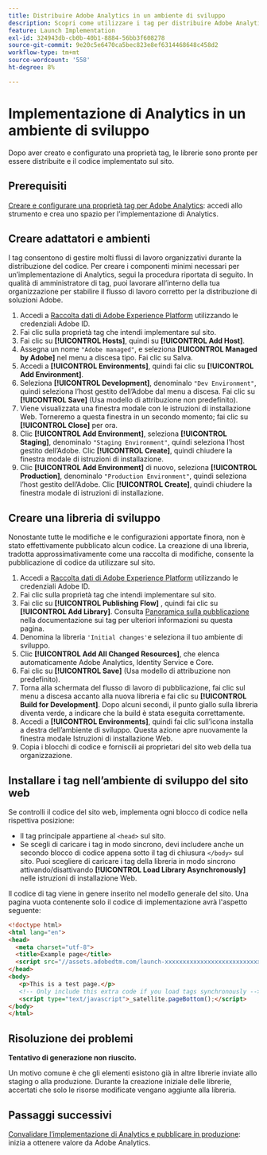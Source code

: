 ```yaml
---
title: Distribuire Adobe Analytics in un ambiente di sviluppo
description: Scopri come utilizzare i tag per distribuire Adobe Analytics nell’ambiente di sviluppo.
feature: Launch Implementation
exl-id: 324943db-cb0b-40b1-8884-56bb3f608278
source-git-commit: 9e20c5e6470ca5bec823e8ef6314468648c458d2
workflow-type: tm+mt
source-wordcount: '558'
ht-degree: 8%

---
```


# Implementazione di Analytics in un ambiente di sviluppo

Dopo aver creato e configurato una proprietà tag, le librerie sono pronte per essere distribuite e il codice implementato sul sito.

## Prerequisiti

[Creare e configurare una proprietà tag per Adobe Analytics](create-analytics-property.md): accedi allo strumento e crea uno spazio per l’implementazione di Analytics.

## Creare adattatori e ambienti

I tag consentono di gestire molti flussi di lavoro organizzativi durante la distribuzione del codice. Per creare i componenti minimi necessari per un’implementazione di Analytics, segui la procedura riportata di seguito. In qualità di amministratore di tag, puoi lavorare all’interno della tua organizzazione per stabilire il flusso di lavoro corretto per la distribuzione di soluzioni Adobe.

1. Accedi a [Raccolta dati di Adobe Experience Platform](https://experience.adobe.com/data-collection) utilizzando le credenziali Adobe ID.
2. Fai clic sulla proprietà tag che intendi implementare sul sito.
3. Fai clic su **[!UICONTROL Hosts]**, quindi su **[!UICONTROL Add Host]**.
4. Assegna un nome `"Adobe managed"`, e seleziona **[!UICONTROL Managed by Adobe]** nel menu a discesa tipo. Fai clic su Salva.
5. Accedi a **[!UICONTROL Environments]**, quindi fai clic su **[!UICONTROL Add Environment]**.
6. Seleziona **[!UICONTROL Development]**, denominalo `"Dev Environment"`, quindi seleziona l’host gestito dell’Adobe dal menu a discesa. Fai clic su **[!UICONTROL Save]** (Usa modello di attribuzione non predefinito).
7. Viene visualizzata una finestra modale con le istruzioni di installazione Web. Torneremo a questa finestra in un secondo momento; fai clic su **[!UICONTROL Close]** per ora.
8. Clic **[!UICONTROL Add Environment]**, seleziona **[!UICONTROL Staging]**, denominalo `"Staging Environment"`, quindi seleziona l’host gestito dell’Adobe. Clic **[!UICONTROL Create]**, quindi chiudere la finestra modale di istruzioni di installazione.
9. Clic **[!UICONTROL Add Environment]** di nuovo, seleziona **[!UICONTROL Production]**, denominalo `"Production Environment"`, quindi seleziona l’host gestito dell’Adobe. Clic **[!UICONTROL Create]**, quindi chiudere la finestra modale di istruzioni di installazione.

## Creare una libreria di sviluppo

Nonostante tutte le modifiche e le configurazioni apportate finora, non è stato effettivamente pubblicato alcun codice. La creazione di una libreria, tradotta approssimativamente come una raccolta di modifiche, consente la pubblicazione di codice da utilizzare sul sito.

1. Accedi a [Raccolta dati di Adobe Experience Platform](https://experience.adobe.com/data-collection) utilizzando le credenziali Adobe ID.
2. Fai clic sulla proprietà tag che intendi implementare sul sito.
3. Fai clic su **[!UICONTROL Publishing Flow]** , quindi fai clic su **[!UICONTROL Add Library]**. Consulta [Panoramica sulla pubblicazione](https://experienceleague.adobe.com/docs/experience-platform/tags/publish/overview.html?lang=it) nella documentazione sui tag per ulteriori informazioni su questa pagina.
4. Denomina la libreria `'Initial changes'`e seleziona il tuo ambiente di sviluppo.
5. Clic **[!UICONTROL Add All Changed Resources]**, che elenca automaticamente Adobe Analytics, Identity Service e Core.
6. Fai clic su **[!UICONTROL Save]** (Usa modello di attribuzione non predefinito).
7. Torna alla schermata del flusso di lavoro di pubblicazione, fai clic sul menu a discesa accanto alla nuova libreria e fai clic su **[!UICONTROL Build for Development]**. Dopo alcuni secondi, il punto giallo sulla libreria diventa verde, a indicare che la build è stata eseguita correttamente.
8. Accedi a **[!UICONTROL Environments]**, quindi fai clic sull’icona installa a destra dell’ambiente di sviluppo. Questa azione apre nuovamente la finestra modale Istruzioni di installazione Web.
9. Copia i blocchi di codice e forniscili ai proprietari del sito web della tua organizzazione.

## Installare i tag nell’ambiente di sviluppo del sito web

Se controlli il codice del sito web, implementa ogni blocco di codice nella rispettiva posizione:

* Il tag principale appartiene al `<head>` sul sito.
* Se scegli di caricare i tag in modo sincrono, devi includere anche un secondo blocco di codice appena sotto il tag di chiusura `</body>` sul sito. Puoi scegliere di caricare i tag della libreria in modo sincrono attivando/disattivando **[!UICONTROL Load Library Asynchronously]** nelle istruzioni di installazione Web.

Il codice di tag viene in genere inserito nel modello generale del sito. Una pagina vuota contenente solo il codice di implementazione avrà l&#39;aspetto seguente:

```html
<!doctype html>
<html lang="en">
<head>
  <meta charset="utf-8">
  <title>Example page</title>
  <script src="//assets.adobedtm.com/launch-xxxxxxxxxxxxxxxxxxxxxxxxxxxxxxxxxx-development.min.js"></script>
</head>
<body>
   <p>This is a test page.</p>
   <!-- Only include this extra code if you load tags synchronously -->
   <script type="text/javascript">_satellite.pageBottom();</script>
</body>
</html>
```

## Risoluzione dei problemi

**Tentativo di generazione non riuscito.**

Un motivo comune è che gli elementi esistono già in altre librerie inviate allo staging o alla produzione. Durante la creazione iniziale delle librerie, accertati che solo le risorse modificate vengano aggiunte alla libreria.

## Passaggi successivi

[Convalidare l’implementazione di Analytics e pubblicare in produzione](validate-publish-prod.md): inizia a ottenere valore da Adobe Analytics.

